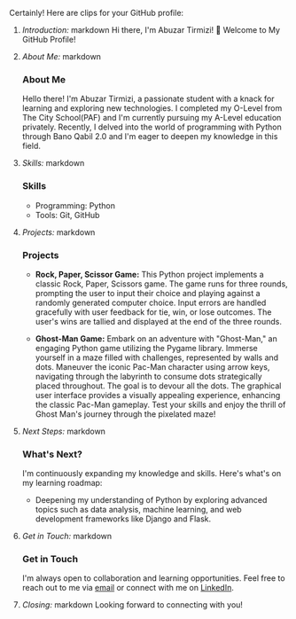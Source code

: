 Certainly! Here are clips for your GitHub profile:

1. *Introduction:*
   markdown
   Hi there, I'm Abuzar Tirmizi! 👋 Welcome to My GitHub Profile!
   

2. *About Me:*
   markdown
   ### About Me
   Hello there! I'm Abuzar Tirmizi, a passionate student with a knack for learning and exploring new technologies. I completed my O-Level from The City School(PAF) and I'm currently pursuing my A-Level education privately. Recently, I delved into the world of programming with Python through Bano Qabil 2.0 and I'm eager to deepen my knowledge in this field.
   

3. *Skills:*
   markdown
   ### Skills
   - Programming: Python
   - Tools: Git, GitHub
   

4. *Projects:*
   markdown
   ### Projects
   - **Rock, Paper, Scissor Game:**
     This Python project implements a classic Rock, Paper, Scissors game. The game runs for three rounds, prompting the user to input their choice and playing against a randomly generated computer choice. Input errors are handled gracefully with user feedback for tie, win, or lose outcomes. The user's wins are tallied and displayed at the end of the three rounds.

   - **Ghost-Man Game:**
     Embark on an adventure with "Ghost-Man," an engaging Python game utilizing the Pygame library. Immerse yourself in a maze filled with challenges, represented by walls and dots. Maneuver the iconic Pac-Man character using arrow keys, navigating through the labyrinth to consume dots strategically placed throughout. The goal is to devour all the dots. The graphical user interface provides a visually appealing experience, enhancing the classic Pac-Man gameplay. Test your skills and enjoy the thrill of Ghost Man's journey through the pixelated maze!
   

5. *Next Steps:*
   markdown
   ### What's Next?
   I'm continuously expanding my knowledge and skills. Here's what's on my learning roadmap:
   - Deepening my understanding of Python by exploring advanced topics such as data analysis, machine learning, and web development frameworks like Django and Flask.
   

6. *Get in Touch:*
   markdown
   ### Get in Touch
   I'm always open to collaboration and learning opportunities. Feel free to reach out to me via [email](mailto:s.abuzartirmizi@gmail.com) or connect with me on [LinkedIn](<www.linkedin.com/in/abuzar-tirmizi-7868012a4>).
   

7. *Closing:*
   markdown
   Looking forward to connecting with you!
